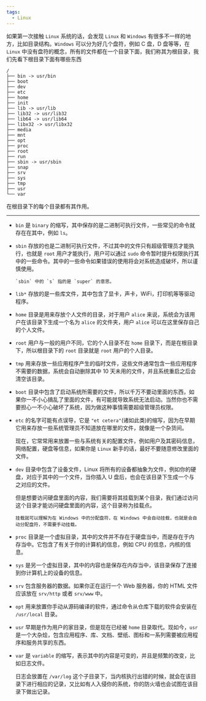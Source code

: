 ```yaml
---
tags:
  - Linux
---
```


如果第一次接触 `Linux` 系统的话，会发现 `Linux` 和 `Windows` 有很多不一样的地方，比如目录结构。`Windows` 可以分为好几个盘符，例如 C 盘，D 盘等等，在 `Linux` 中没有盘符的概念，所有的文件都在一个目录下面，我们称其为根目录，我们先看下根目录下面有哪些东西

```shell
/
├── bin -> usr/bin
├── boot
├── dev
├── etc
├── home
├── init
├── lib -> usr/lib
├── lib32 -> usr/lib32
├── lib64 -> usr/lib64
├── libx32 -> usr/libx32
├── media
├── mnt
├── opt
├── proc
├── root
├── run
├── sbin -> usr/sbin
├── snap
├── srv
├── sys
├── tmp
├── usr
└── var
```

在根目录下的每个目录都有其作用。

---

- `bin` 是 `binary` 的缩写，其中保存的是二进制可执行文件，一些常见的命令就存在在其中，例如 `ls`。

- `sbin` 存放的也是二进制可执行文件，不过其中的文件只有超级管理员才能执行，也就是 `root` 用户才能执行，用户可以通过 `sudo` 命令暂时提升权限执行其中的一些命令。其中的一些命令如果错误的使用将会对系统造成破坏，所以谨慎使用。

  ```info
  `sbin` 中的 `s` 指的是 `super` 的意思。
  ```

- `lib*` 存放的是一些库文件，其中包含了显卡，声卡，WiFi，打印机等等驱动程序。
- `home` 目录是用来存放个人文件的目录，对于用户 `alice` 来说，系统会为该用户在该目录下生成一个名为 `alice` 的文件夹，用户 `alice` 可以在这里保存自己的个人文件。
- `root` 用户与一般的用户不同，它的个人目录不在 `home` 目录下，而是在根目录下，所以根目录下的 `root` 目录就是 `root` 用户的个人目录。
- `tmp` 用来存放一些应用程序产生的临时文件，这些文件通常包含一些应用程序不需要的数据，系统会自动删除其中 10 天未用的文件，并且系统重启之后会清空该目录。
- `boot` 目录中包含了启动系统所需要的文件，所以千万不要动里面的东西，如果你一不小心搞乱了里面的文件，有可能就导致系统无法启动。当然你也不需要担心一不小心破坏了系统，因为做这种事情需要超级管理员权限。

- `etc` 的名字可能有点误导，它是 `"et cetera"`(诸如此类)的缩写，因为在早期它用来存放一些系统管理员不知道放在哪里的文件，就像是一个杂货间。

  现在，它常常用来放置一些与系统有关的配置文件，例如用户及其密码信息，网络配置，硬盘等信息，如果你是 `Linux` 新手的话，最好不要随意修改里面的文件。

- `dev` 目录中包含了设备文件，Linux 将所有的设备都抽象为文件，例如你的硬盘，对应于其中的一个文件，当你插入 U 盘后，也会在该目录下生成一个与之对应的文件。

  但是想要访问硬盘里面的内容，我们需要将其挂载到某个目录，我们通过访问这个目录才能访问硬盘里面的内容，这个目录称为挂载点。

  ``` info
  挂载就可以理解为在 Windows 中的分配盘符，在 Windows 中会自动挂载，也就是会自动分配盘符，不需要手动挂载。
  ```
- `proc` 目录是一个虚拟目录，其中的文件并不存在于硬盘当中，而是存在于内存当中。它包含了有关于你的计算机的信息，例如 CPU 的信息，内核的信息。
- `sys` 是另一个虚拟目录，其中的内容也是保存在内存当中，该目录保存了连接到你计算机上的设备的信息。
- `srv` 包含服务器的数据。如果你正在运行一个 Web 服务器，你的 HTML 文件应该放在 `srv/http` 或者 `srv/www` 中。
- `opt` 用来放置你手动从源码编译的软件，通过命令从仓库下载的软件会安装在 `/usr/local` 目录。
- `usr` 早期是作为用户的家目录，但是现在已经被 `home` 目录取代。现如今，`usr` 是一个大杂烩，包含应用程序、库、文档、壁纸、图标和一系列需要被应用程序和服务共享的东西。
- `var` 是 `variable` 的缩写，表示其中的内容是可变的，并且是频繁的改变，比如日志文件。

  日志会放置在 `/var/log` 这个子目录下，当内核执行出错的时候，就会在该目录下进行相应的记录，又比如有人入侵你的系统，你的防火墙也会试图在该目录下做出记录。
